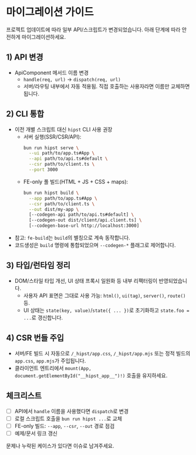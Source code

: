 # 마이그레이션 가이드

프로젝트 업데이트에 따라 일부 API/스크립트가 변경되었습니다. 아래 단계에 따라 안전하게 마이그레이션하세요.

## 1) API 변경
- ApiComponent 메서드 이름 변경
  - `handle(req, url)` → `dispatch(req, url)`
  - 서버/라우팅 내부에서 자동 적용됨. 직접 호출하는 사용자라면 이름만 교체하면 됩니다.

## 2) CLI 통합
- 이전 개별 스크립트 대신 `hipst` CLI 사용 권장
  - 서버 실행(SSR/CSR/API):
    ```bash
    bun run hipst serve \
      --ui path/to/app.ts#App \
      --api path/to/api.ts#default \
      --csr path/to/client.ts \
      --port 3000
    ```
  - FE-only 풀 빌드(HTML + JS + CSS + maps):
    ```bash
    bun run hipst build \
      --app path/to/app.ts#App \
      --csr path/to/client.ts \
      --out dist/my-app \
      [--codegen-api path/to/api.ts#default] \
      [--codegen-out dist/client/api.client.ts] \
      [--codegen-base-url http://localhost:3000]
    ```
- 참고: `fe-build`는 `build`의 별칭으로 계속 동작합니다.
- 코드생성은 `build` 명령에 통합되었으며 `--codegen-*` 플래그로 제어합니다.

## 3) 타입/런타임 정리
- DOM/스타일 타입 개선, UI 상태 프록시 일원화 등 내부 리팩터링이 반영되었습니다.
  - 사용자 API 표면은 그대로 사용 가능: `html()`, `ui(tag)`, `server()`, `route()` 등.
  - UI 상태는 `state(key, value)`/`state({ ... })`로 초기화하고 `state.foo = ...`로 갱신합니다.

## 4) CSR 번들 주입
- 서버/FE 빌드 시 자동으로 `/_hipst/app.css`, `/_hipst/app.mjs` 또는 정적 빌드의 `app.css`, `app.mjs`가 주입됩니다.
- 클라이언트 엔트리에서 `mount(App, document.getElementById("__hipst_app__")!)` 호출을 유지하세요.

## 체크리스트
- [ ] API에서 `handle` 이름을 사용했다면 `dispatch`로 변경
- [ ] 로컬 스크립트 호출을 `bun run hipst ...`로 교체
- [ ] FE-only 빌드: `--app`, `--csr`, `--out` 경로 점검
- [ ] 예제/문서 링크 갱신

문제나 누락된 케이스가 있다면 이슈로 남겨주세요.
